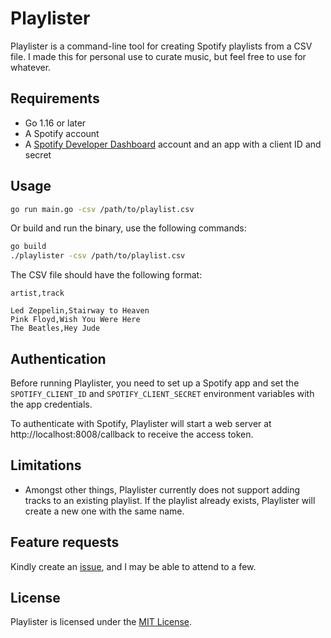 # Playlister

Playlister is a command-line tool for creating Spotify playlists from a CSV file.
I made this for personal use to curate music, but feel free to use for whatever.

## Requirements

- Go 1.16 or later
- A Spotify account
- A [Spotify Developer Dashboard](https://developer.spotify.com/dashboard) account and an app with a client ID and secret

## Usage

```bash
go run main.go -csv /path/to/playlist.csv
```

Or build and run the binary, use the following commands:

```bash
go build
./playlister -csv /path/to/playlist.csv
```

The CSV file should have the following format:

```csv
artist,track

Led Zeppelin,Stairway to Heaven
Pink Floyd,Wish You Were Here
The Beatles,Hey Jude
```

## Authentication

Before running Playlister, you need to set up a Spotify app and set the `SPOTIFY_CLIENT_ID` and `SPOTIFY_CLIENT_SECRET` environment variables with the app credentials.

To authenticate with Spotify, Playlister will start a web server at http://localhost:8008/callback to receive the access token.

## Limitations

- Amongst other things, Playlister currently does not support adding tracks to an existing playlist. If the playlist already exists, Playlister will create a new one with the same name.

## Feature requests

Kindly create an [issue](https://github.com/aesrael/playlister/issues), and I may be able to attend to a few.

## License

Playlister is licensed under the [MIT License](LICENSE).
